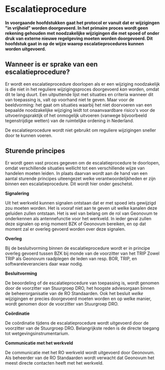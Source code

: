 # Escalatieprocedure

**In voorgaande hoofdstukken gaat het protocol er vanuit dat er wijzigingen "in
vrijheid" worden doorgevoerd. In het primaire proces wordt geen rekening
gehouden met noodzakelijke wijzigingen die met spoed of onder druk van externe
nieuwe regelgeving moeten worden doorgevoerd. Dit hoofdstuk gaat in op de wijze
waarop escalatieprocedures kunnen worden uitgevoerd.**

## Wanneer is er sprake van een escalatieprocedure?

Er wordt een escalatieprocedure doorlopen als er een wijziging noodzakelijk is
die niet in het reguliere wijzigingsproces doorgevoerd *kan* worden, omdat dit
te lang duurt. Een uitputtende lijst met situaties en criteria wanneer dit van
toepassing is, valt op voorhand niet te geven. Maar voor de beeldvorming: het
gaat om situaties waarbij het niet doorvoeren van een bepaalde noodzakelijke
wijziging leidt tot onaanvaardbare risico's voor de uitvoeringspraktijk of het
onmogelijk uitvoeren (vanwege bijvoorbeeld tegenstrijdige wetten) van de
ruimtelijke ordening in Nederland.

De escalatieprocedure wordt niet gebruikt om reguliere wijzigingen sneller door
te kunnen voeren.

## Sturende principes

Er wordt geen vast proces gegeven om de escalatieprocedure te doorlopen, omdat
verschillende situaties wellicht tot een verschillende wijze van handelen moeten
leiden. In plaats daarvan wordt aan de hand van een aantal sturende principes
uiteengezet welke verantwoordelijkheden er zijn binnen een escalatieprocedure.
Dit wordt hier onder geschetst.

**Signalering**

Uit het werkveld kunnen signalen ontstaan dat er met spoed iets gewijzigd zou
moeten worden. Het is vooraf niet aan te geven uit welke kanalen deze geluiden
zullen ontstaan. Het is wel van belang om de rol van Geonovum te onderkennen als
antennefunctie voor het werkveld. In ieder geval zullen deze signalen op enig
moment BZK of Geonovum bereiken, en op dat moment zal er overleg gevoerd worden
over deze signalen.

**Overleg**

Bij de besluitvorming binnen de escalatieprocedure wordt er in principe overleg
gevoerd tussen BZK bij monde van de voorzitter van het TRIP Zowel TRIP als
Geonovum raadplegen de leden van resp. BOR, TRIP, en softwareleveranciers daar
waar nodig.

**Besluitvorming**

De beoordeling of de escalatieprocedure van toepassing is, wordt genomen door de
voorzitter van Stuurgroep DRO, het hoogste adviesorgaan binnen de
beheerorganisatie van de RO Standaarden. Ook het besluit *welke* wijzigingen er
precies doorgevoerd moeten worden en op welke manier, wordt genomen door de
voorzitter van Stuurgroep DRO.

**Coördinatie**

De coördinatie tijdens de escalatieprocedure wordt uitgevoerd door de voorzitter
van de Stuurgroep DRO. Belangrijkste reden is de directe toegang tot
wetgevingsinstrumentarium.

**Communicatie met het werkveld**

De communicatie met het RO werkveld wordt uitgevoerd door Geonovum. Als
beheerder van de RO Standaarden wordt verwacht dat Geonovum het meest directe
contacten heeft met het werkveld.
